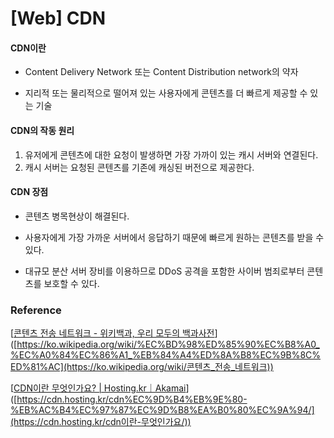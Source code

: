 # [Web] CDN



#### CDN이란

- Content Delivery Network 또는 Content Distribution network의 약자

- 지리적 또는 물리적으로 떨어져 있는 사용자에게 콘텐츠를 더 빠르게 제공할 수 있는 기술



#### CDN의 작동 원리

1. 유저에게 콘텐츠에 대한 요청이 발생하면 가장 가까이 있는 캐시 서버와 연결된다.
2. 캐시 서버는 요청된 콘텐츠를 기존에 캐싱된 버전으로 제공한다. 



#### CDN 장점

- 콘텐츠 병목현상이 해결된다.
- 사용자에게 가장 가까운 서버에서 응답하기 때문에 빠르게 원하는 콘텐츠를 받을 수 있다.

- 대규모 분산 서버 장비를 이용하므로 DDoS 공격을 포함한 사이버 범죄로부터 콘텐츠를 보호할 수 있다.





### Reference

[[콘텐츠 전송 네트워크 - 위키백과, 우리 모두의 백과사전](https://ko.wikipedia.org/wiki/콘텐츠_전송_네트워크)]([https://ko.wikipedia.org/wiki/%EC%BD%98%ED%85%90%EC%B8%A0_%EC%A0%84%EC%86%A1_%EB%84%A4%ED%8A%B8%EC%9B%8C%ED%81%AC](https://ko.wikipedia.org/wiki/콘텐츠_전송_네트워크))

[[CDN이란 무엇인가요? | Hosting.kr｜Akamai](https://cdn.hosting.kr/cdn이란-무엇인가요/)]([https://cdn.hosting.kr/cdn%EC%9D%B4%EB%9E%80-%EB%AC%B4%EC%97%87%EC%9D%B8%EA%B0%80%EC%9A%94/](https://cdn.hosting.kr/cdn이란-무엇인가요/))